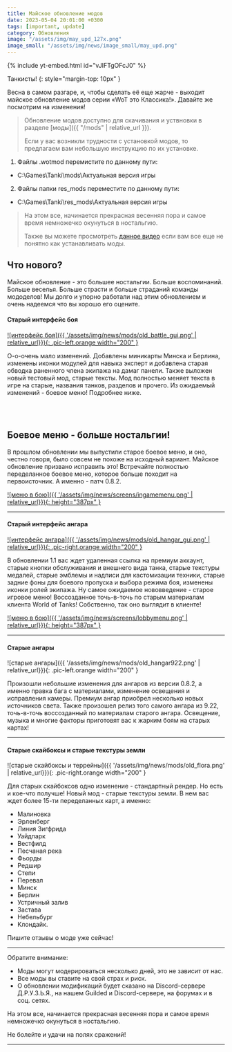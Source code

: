```yaml
---
title: Майское обновление модов
date: 2023-05-04 20:01:00 +0300
tags: [important, update]
category: Обновления
image: "/assets/img/may_upd_127x.png"
image_small: "/assets/img/news/image_small/may_upd.png"
---
```

<p style="display: none">Больше ностальгии. Больше воспоминаний. Больше веселья. Больше страсти и больше страданий команды мододелов! Мы долго и упорно работали над этим обновлением и очень надеемся что вы хорошо его оцените.</p>

{% include yt-embed.html id="vJIFTgOFcJ0" %}

Танкисты!
{: style="margin-top: 10px" }

Весна в самом разгаре, и, чтобы сделать её еще жарче - выходит майское обновление модов серии «WoT это Классика!». Давайте же посмотрим на изменения!

> Обновление модов доступно для скачивания и уствновки в разделе [моды]({{ "/mods" | relative_url }}).
>
> Если у вас возникли трудности с установкой модов, то предлагаем вам небольшую инструкцию по их установке.
1. Файлы .wotmod перемистите по данному пути:
- C:\Games\Tanki\mods\Актуальная версия игры
2. Файлы папки res_mods переместите по данному пути:
- C:\Games\Tanki\res_mods\Актуальная версия игры
> 
> На этом все, начинается прекрасная весенняя пора и самое время немножечко окунуться в ностальгию.
>
> Также вы можете просмотреть [данное видео](https://www.youtube.com/watch?v=XLn-GLCK1Qk) если вам все еще не понятно как устанавливать моды.

## Что нового?

Майское обновление - это большее ностальгии. Больше воспоминаний. Больше веселья. Больше страсти и больше страданий команды мододелов! Мы долго и упорно работали над этим обновлением и очень надеемся что вы хорошо его оцените.

#### Старый интерфейс боя

[![интерфейс боя]({{ '/assets/img/news/mods/old_battle_gui.png' | relative_url}}){: .pic-left.orange width="200" }](https://wgmods.net/6287/)

О-о-очень мало изменений. Добавлены миникарты Минска и Берлина, изменены иконки модулей для навыка эксперт и добавлена старая обводка раненного члена экипажа на дамаг панели. Также выложен новый тестовый мод, старые тексты. Мод полностью меняет текста в игре на старые, названия танков, разделов и прочего. Из ожидаемый изменений - боевое меню! Подробнее ниже.

<br>
<br>

## Боевое меню - больше ностальгии!

В прошлом обновлении мы выпустили старое боевое меню, и оно, честно говоря, было совсем не похоже на исходный вариант. Майское обновление призвано исправить это! Встречайте полностью переделанное боевое меню, которое больше походит на первоисточник. А именно - патч 0.8.2.

[![меню в бою]({{ '/assets/img/news/screens/ingamemenu.png' | relative_url}}){: height="387px" }](/assets/img/news/screens/ingamemenu.png)

---

#### Старый интерфейс ангара

[![интерфейс ангара]({{ '/assets/img/news/mods/old_hangar_gui.png' | relative_url}}){: .pic-right.orange width="200" }](https://wgmods.net/6368/)

В обновлении 1.1 вас ждет удаленная ссылка на премиум аккаунт, старые кнопки обслуживания и внешнего вида танка, старые текстуры медалей, старые эмблемы и надписи для кастомизации техники, старые задние фоны для боевого пропуска и выбора режима боя, изменены иконки ролей экипажа. Ну самое ожидаемое нововведение - старое игровое меню! Воссозданное точь-в-точь по старым материалам клиента World of Tanks! Собственно, так оно выглядит в клиенте!

[![меню в бою]({{ '/assets/img/news/screens/lobbymenu.png' | relative_url}}){: height="387px" }](/assets/img/news/screens/lobbymenu.png)

---

#### Старые ангары

![старые ангары]({{ '/assets/img/news/mods/old_hangar922.png' | relative_url}}){: .pic-left.orange width="200" }

Произошли небольшие изменения для ангаров из версии 0.8.2, а именно правка бага с материалами, изменение освещения и исправления камеры. Премиум ангар приобрел несколько новых источников света. Также произошел релиз того самого ангара из 9.22, точь-в-точь воссозданный по материалам старого ангара. Освещение, музыка и многие факторы приготовят вас к жарким боям на старых картах!

---

#### Старые скайбоксы и старые текстуры земли

![старые скайбоксы и террейны]({{ '/assets/img/news/mods/old_flora.png' | relative_url}}){: .pic-right.orange width="200" }

Для старых скайбоксов одно изменение - стандартный рендер. Но есть и кое-что получше! Новый мод - старые текстуры земли. В нем вас ждет более 15-ти переделанных карт, а именно: 
- Малиновка 
- Эрленберг 
- Линия Зигфрида
- Уайдпарк
- Вестфилд
- Песчаная река
- Фьорды
- Редшир
- Степи
- Перевал
- Минск
- Берлин
- Устричный залив
- Застава
- Небельбург
- Клондайк. 

Пишите отзывы о моде уже сейчас!

---

Обратите внимание:

- Моды могут модерироваться несколько дней, это не зависит от нас.
- Все моды вы ставите на свой страх и риск.
- О обновлении модификаций будет сказано на Discord-сервере Д.Р.У.З.Ь.Я., на нашем Guilded и Discord-сервере, на форумах и в соц. сетях.

На этом все, начинается прекрасная весенняя пора и самое время немножечко окунуться в ностальгию.

Не болейте и удачи на полях сражений!

---
